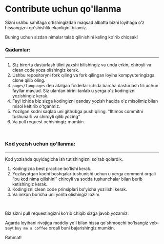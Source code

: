 # **Contribute uchun qo'llanma**

Sizni ushbu sahifaga o'tishingizdan maqsad albatta bizni loyihaga o'z hissangizni qo'shishlik ekanligini bilamiz.

Buning uchun sizdan nimalar talab qilinishini keling ko'rib chiqsak!

### **Qadamlar:**

<hr>

1. Siz birorta dasturlash tilini yaxshi bilishingiz va unda erkin, chiroyli va clean code yoza olishingiz kerak.
2. Ushbu repositoryni fork qiling va fork qilingan loyiha kompyuteringizga clone qilib oling. 
3. `pages/languages` deb atalgan folderlar ichida barcha dasturlash tili uchun fayllar mavjud. Siz ulardan birini tanlab u yerga o'z kodingizni yozishingiz kerak.
4. Fayl ichida biz sizga kodingizni qanday yozish haqida o'z misolimiz bilan misol keltirib o'tganmiz.
5. Yozilgan kodni saqlab uni githubga push qiling. "Iltimos commitni tushunarli va chiroyli qilib yozing"
6. Va pull request ochishingiz mumkin.

<br>

### **Kod yozish uchun qo'llanma:**

<hr>

Kod yozishda quyidagicha ish tutishingizni so'rab qolardik.

1. Kodingizda best practice bo'lishi kerak.
2. Yozilayotgan kodni boshqalar tushunishi uchun u yerga comment orqali "bu kod nima qilishini" chiroyli va sodda tushunchalar bilan berib ketishingiz kerak.
3. Kodingizni clean code prinsiplari bo'yicha yozilishi kerak.
4. Va imkon boricha uni yorita olishingiz lozim.

<br>

Biz sizni pull requestingizni ko'rib chiqib sizga javob yozamiz. 

Agarda loyihani rivojiga moddiy yo'l bilan hissa qo'shmoqchi bo'lsangiz veb-sayt `buy me a coffee` orqali buni bajarishingiz mumkin.

Rahmat!

